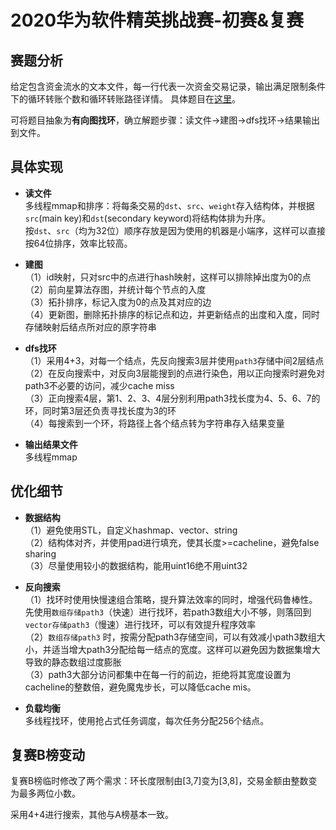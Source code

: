 # 2020华为软件精英挑战赛-初赛&复赛


## 赛题分析
给定包含资金流水的文本文件，每一行代表一次资金交易记录，输出满足限制条件下的循环转账个数和循环转账路径详情。
具体题目在[这里](https://github.com/HanChaoo/CodeCraft2020/tree/master/%E8%B5%9B%E9%A2%98)。

可将题目抽象为**有向图找环**，确立解题步骤：读文件->建图->dfs找环->结果输出到文件。


## 具体实现
* **读文件**<br>
多线程mmap和排序：将每条交易的`dst`、`src`、`weight`存入结构体，并根据`src`(main key)和`dst`(secondary keyword)将结构体排为升序。<br>
按`dst`、`src`（均为32位）顺序存放是因为使用的机器是小端序，这样可以直接按64位排序，效率比较高。<br>

* **建图**<br>
（1）id映射，只对src中的点进行hash映射，这样可以排除掉出度为0的点<br>
（2）前向星算法存图，并统计每个节点的入度<br>
（3）拓扑排序，标记入度为0的点及其对应的边<br>
（4）更新图，删除拓扑排序的标记点和边，并更新结点的出度和入度，同时存储映射后结点所对应的原字符串<br>

* **dfs找环**<br>
（1）采用4+3，对每一个结点，先反向搜索3层并使用`path3`存储中间2层结点<br>
（2）在反向搜索中，对反向3层能搜到的点进行染色，用以正向搜索时避免对path3不必要的访问，减少cache miss<br>
（3）正向搜索4层，第1、2、3、4层分别利用path3找长度为4、5、6、7的环，同时第3层还负责寻找长度为3的环<br>
（4）每搜索到一个环，将路径上各个结点转为字符串存入结果变量<br>

* **输出结果文件**<br>
多线程mmap<br>


## 优化细节
* **数据结构**<br>
（1）避免使用STL，自定义hashmap、vector、string<br>
（2）结构体对齐，并使用pad进行填充，使其长度>=cacheline，避免false sharing<br>
（3）尽量使用较小的数据结构，能用uint16绝不用uint32<br>

* **反向搜索**<br>
（1）找环时使用快慢速组合策略，提升算法效率的同时，增强代码鲁棒性。先使用`数组存储path3`（快速）进行找环，若path3数组大小不够，则落回到`vector存储path3`（慢速）进行找环，可以有效提升程序效率<br>
（2）`数组存储path3`
时，按需分配path3存储空间，可以有效减小path3数组大小，并适当增大path3分配给每一结点的宽度。这样可以避免因为数据集增大导致的静态数组过度膨胀<br>
（3）path3大部分访问都集中在每一行的前边，拒绝将其宽度设置为cacheline的整数倍，避免魔鬼步长，可以降低cache mis。<br>

* **负载均衡**<br>
多线程找环，使用抢占式任务调度，每次任务分配256个结点。<br>

## 复赛B榜变动
复赛B榜临时修改了两个需求：环长度限制由[3,7]变为[3,8]，交易金额由整数变为最多两位小数。<br>

采用4+4进行搜索，其他与A榜基本一致。